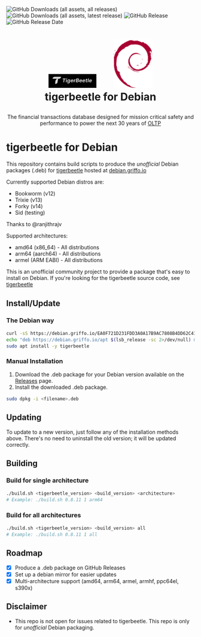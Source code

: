 ![GitHub Downloads (all assets, all releases)](https://img.shields.io/github/downloads/dariogriffo/tigerbeetle-debian/total)
![GitHub Downloads (all assets, latest release)](https://img.shields.io/github/downloads/dariogriffo/tigerbeetle-debian/latest/total)
![GitHub Release](https://img.shields.io/github/v/release/dariogriffo/tigerbeetle-debian)
![GitHub Release Date](https://img.shields.io/github/release-date/dariogriffo/tigerbeetle-debian)

<h1>
   <p align="center">
     <a href="https://tigerbeetle.com/"><img src="https://github.com/dariogriffo/tigerbeetle-debian/blob/main/tigerbeetle-logo.png" alt="tigerbeetle Logo" width="128" style="margin-right: 20px"></a>
     <a href="https://www.debian.org/"><img src="https://github.com/dariogriffo/tigerbeetle-debian/blob/main/debian-logo.png" alt="Debian Logo" width="104" style="margin-left: 20px"></a>
     <br>tigerbeetle for Debian
   </p>
</h1>
<p align="center">
 The financial transactions database designed for mission critical safety and performance to power the next 30 years of <a href="https://docs.tigerbeetle.com/concepts/oltp">OLTP</a>
</p>

# tigerbeetle for Debian

This repository contains build scripts to produce the _unofficial_ Debian packages
(.deb) for [tigerbeetle](https://github.com/tigerbeetle/tigerbeetle) hosted at [debian.griffo.io](https://debian.griffo.io)

Currently supported Debian distros are:
- Bookworm (v12)
- Trixie (v13)
- Forky (v14)
- Sid (testing)

Thanks to @ranjithrajv

Supported architectures:
- amd64 (x86_64) - All distributions
- arm64 (aarch64) - All distributions
- armel (ARM EABI) - All distributions

This is an unofficial community project to provide a package that's easy to
install on Debian. If you're looking for the tigerbeetle source code, see [tigerbeetle](https://github.com/tigerbeetle/tigerbeetle)

## Install/Update

### The Debian way

```sh
curl -sS https://debian.griffo.io/EA0F721D231FDD3A0A17B9AC7808B4DD62C41256.asc | sudo gpg --dearmor --yes -o /etc/apt/trusted.gpg.d/debian.griffo.io.gpg
echo "deb https://debian.griffo.io/apt $(lsb_release -sc 2>/dev/null) main" | sudo tee /etc/apt/sources.list.d/debian.griffo.io.list
sudo apt install -y tigerbeetle
```

### Manual Installation

1. Download the .deb package for your Debian version available on
   the [Releases](https://github.com/dariogriffo/tigerbeetle-debian/releases) page.
2. Install the downloaded .deb package.

```sh
sudo dpkg -i <filename>.deb
```
## Updating

To update to a new version, just follow any of the installation methods above. There's no need to uninstall the old version; it will be updated correctly.

## Building

### Build for single architecture
```sh
./build.sh <tigerbeetle_version> <build_version> <architecture>
# Example: ./build.sh 0.8.11 1 arm64
```

### Build for all architectures
```sh
./build.sh <tigerbeetle_version> <build_version> all
# Example: ./build.sh 0.8.11 1 all
```

## Roadmap

- [x] Produce a .deb package on GitHub Releases
- [x] Set up a debian mirror for easier updates
- [x] Multi-architecture support (amd64, arm64, armel, armhf, ppc64el, s390x)

## Disclaimer

- This repo is not open for issues related to tigerbeetle. This repo is only for _unofficial_ Debian packaging.
